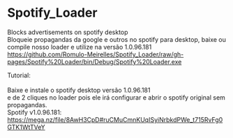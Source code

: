 # Spotify_Loader
Blocks advertisements on spotify desktop<br>
Bloqueie propagandas da google e outros no spotify para desktop, baixe ou compile nosso loader e utilize na versão 1.0.96.181<br>
https://github.com/Romulo-Meirelles/Spotify_Loader/raw/gh-pages/Spotify%20Loader/bin/Debug/Spotify%20Loader.exe

Tutorial:<br><br>
Baixe e instale o spotify desktop versão 1.0.96.181 <br>
e de 2 cliques no loader pois ele irá configurar e abrir o spotify original sem propagandas.<br>
Spotify v1.0.96.181: https://mega.nz/file/8AwH3CpD#ruCMuCmnKUqISyiNrbkdPWe_t715RvFg0GTK1WtTVeY<br>
